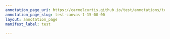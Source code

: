 ```yaml
---
annotation_page_uri: https://carmelcurtis.github.io/test/annotations/test-canvas-1-15-00-00.json
annotation_page_slug: test-canvas-1-15-00-00
layout: annotation_page
manifest_label: test

---
```

